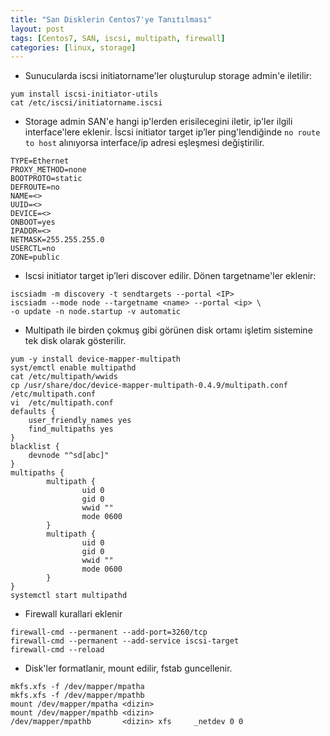 ```yaml
---
title: "San Disklerin Centos7'ye Tanıtılması"
layout: post
tags: [Centos7, SAN, iscsi, multipath, firewall]
categories: [linux, storage]
---
```


* Sunucularda iscsi initiatorname'ler oluşturulup storage admin'e iletilir:
```
yum install iscsi-initiator-utils
cat /etc/iscsi/initiatorname.iscsi
```

* Storage admin SAN'e hangi ip'lerden erisilecegini iletir, ip'ler ilgili
  interface'lere eklenir. İscsi initiator target ip’ler ping'lendiğinde `no
  route to host` alınıyorsa interface/ip adresi eşleşmesi değiştirilir.
```
TYPE=Ethernet
PROXY_METHOD=none
BOOTPROTO=static
DEFROUTE=no
NAME=<>
UUID=<>
DEVICE=<>
ONBOOT=yes
IPADDR=<>
NETMASK=255.255.255.0
USERCTL=no
ZONE=public
```

* Iscsi initiator target ip’leri discover edilir. Dönen targetname'ler eklenir:
```
iscsiadm -m discovery -t sendtargets --portal <IP>
iscsiadm --mode node --targetname <name> --portal <ip> \
-o update -n node.startup -v automatic
```

* Multipath ile birden çokmuş gibi görünen disk ortamı işletim sistemine tek
  disk olarak gösterilir.
```
yum -y install device-mapper-multipath
syst/emctl enable multipathd
cat /etc/multipath/wwids
cp /usr/share/doc/device-mapper-multipath-0.4.9/multipath.conf /etc/multipath.conf 
vi  /etc/multipath.conf
defaults {
    user_friendly_names yes
    find_multipaths yes
}
blacklist {
    devnode "^sd[abc]"
}
multipaths {
        multipath {
                uid 0
                gid 0
                wwid ""
                mode 0600
        }
        multipath {
                uid 0
                gid 0
                wwid ""
                mode 0600
        }
}
systemctl start multipathd
```

* Firewall kurallari eklenir
```
firewall-cmd --permanent --add-port=3260/tcp
firewall-cmd --permanent --add-service iscsi-target
firewall-cmd --reload
```

* Disk'ler formatlanir, mount edilir, fstab guncellenir.
```
mkfs.xfs -f /dev/mapper/mpatha
mkfs.xfs -f /dev/mapper/mpathb
mount /dev/mapper/mpatha <dizin>
mount /dev/mapper/mpathb <dizin>
/dev/mapper/mpathb       <dizin> xfs     _netdev 0 0
```
